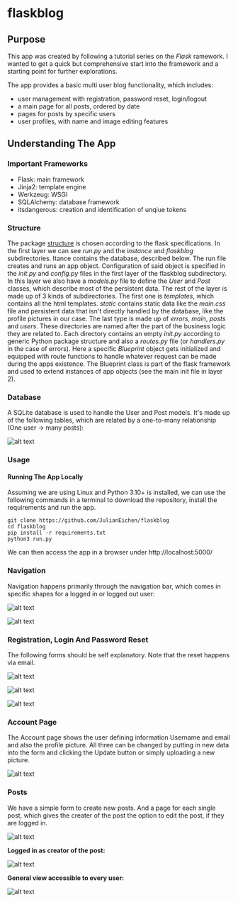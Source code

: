 # flaskblog
## Purpose

This app was created by following a tutorial series on the *Flask* ramework. I wanted to get a quick but comprehensive start into the framework and a starting point for further explorations.

The app provides a basic multi user blog functionality, which includes:

- user management with registration, password reset, login/logout
- a main page for all posts, ordered by date
- pages for posts by specific users
- user profiles, with name and image editing features

## Understanding The App
### Important Frameworks

- Flask: main framework
- Jinja2: template engine
- Werkzeug: WSGI
- SQLAlchemy: database framework
- itsdangerous: creation and identification of unqiue tokens

### Structure

The package [structure](https://julianeichen.github.io/flaskblogtree) is chosen according to the flask specifications. In the first layer we can see *run.py* and the *instance* and *flaskblog* subdirectories. Itance contains the database, described below. The run file creates and runs an app object. Configuration of said object is specified in the *init.py* and *config.py* files in the first layer of the flaskblog subdirectory. In this layer we also have a *models.py* file to define the *User* and *Post* classes, which describe most of the persistent data. The rest of the layer is made up of 3 kinds of subdirectories. The first one is *templates*, which contains all the html templates. *static* contains static data like the *main.css* file and persistent data that isn't directly handled by the database, like the profile pictures in our case. The last type is made up of *errors*, *main*, *posts* and *users*. These directories are named after the part of the business logic they are related to. Each directory contains an empty *init.py* according to generic Python package structure and also a *routes.py* file (or *handlers.py* in the case of errors). Here a specific *Blueprint* object gets initialized and equipped with route functions to handle whatever request can be made during the apps existence. The Blueprint class is part of the flask framework and used to extend instances of app objects (see the main init file in layer 2).
### Database

A SQLite database is used to handle the User and Post models. It's made up of the following tables, which are related by a one-to-many relationship (One user -> many posts):

![alt text](https://github.com/JulianEichen/flaskblog/blob/main/pictures/erdia.png?raw=true)

### Usage
#### Running The App Locally

Assuming we are using Linux and Python 3.10+ is installed, we can use the following commands in a terminal to download the repository, install the requirements and run the app.

```
git clone https://github.com/JulianEichen/flaskblog
cd flaskblog
pip install -r requirements.txt
python3 run.py
```

We can then access the app in a browser under http://localhost:5000/
### Navigation

Navigation happens primarily through the navigation bar, which comes in specific shapes for a logged in or logged out user:

![alt text](https://github.com/JulianEichen/flaskblog/blob/main/pictures/fl_navbar_in.png?raw=true)

![alt text](https://github.com/JulianEichen/flaskblog/blob/main/pictures/fl_navbar_out.png?raw=true)
### Registration, Login And Password Reset

The following forms should be self explanatory. Note that the reset happens via email.

![alt text](https://github.com/JulianEichen/flaskblog/blob/main/pictures/fl_register.png?raw=true)

![alt text](https://github.com/JulianEichen/flaskblog/blob/main/pictures/fl_login.png?raw=true)

![alt text](https://github.com/JulianEichen/flaskblog/blob/main/pictures/fl_reset.png?raw=true)
### Account Page

The Account page shows the user defining information Username and email and also the profile picture. All three can be changed by putting in new data into the form and clicking the Update button or simply uploading a new picture.

![alt text](https://github.com/JulianEichen/flaskblog/blob/main/pictures/fl_account.png?raw=true)
### Posts

We have a simple form to create new posts. And a page for each single post, which gives the creater of the post the option to edit the post, if they are logged in.

![alt text](https://github.com/JulianEichen/flaskblog/blob/main/pictures/fl_post_new.png?raw=true)

**Logged in as creator of the post:**

![alt text](https://github.com/JulianEichen/flaskblog/blob/main/pictures/fl_post_in.png?raw=true)

**General view accessible to every user:**

![alt text](https://github.com/JulianEichen/flaskblog/blob/main/pictures/fl_post_out.png?raw=true)
